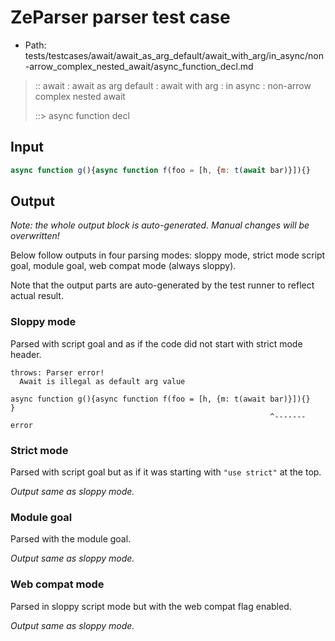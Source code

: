 # ZeParser parser test case

- Path: tests/testcases/await/await_as_arg_default/await_with_arg/in_async/non-arrow_complex_nested_await/async_function_decl.md

> :: await : await as arg default : await with arg : in async : non-arrow complex nested await
>
> ::> async function decl

## Input

`````js
async function g(){async function f(foo = [h, {m: t(await bar)}]){}    }
`````

## Output

_Note: the whole output block is auto-generated. Manual changes will be overwritten!_

Below follow outputs in four parsing modes: sloppy mode, strict mode script goal, module goal, web compat mode (always sloppy).

Note that the output parts are auto-generated by the test runner to reflect actual result.

### Sloppy mode

Parsed with script goal and as if the code did not start with strict mode header.

`````
throws: Parser error!
  Await is illegal as default arg value

async function g(){async function f(foo = [h, {m: t(await bar)}]){}    }
                                                          ^------- error
`````

### Strict mode

Parsed with script goal but as if it was starting with `"use strict"` at the top.

_Output same as sloppy mode._

### Module goal

Parsed with the module goal.

_Output same as sloppy mode._

### Web compat mode

Parsed in sloppy script mode but with the web compat flag enabled.

_Output same as sloppy mode._
